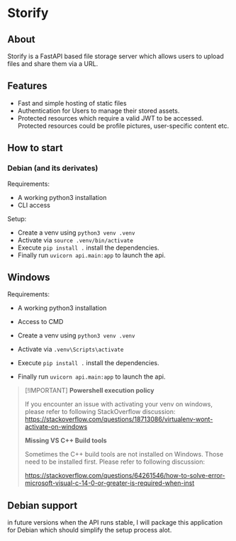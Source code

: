 # Storify

## About

Storify is a FastAPI based file storage server which allows users to upload files and share them via a URL. 

## Features

- Fast and simple hosting of static files
- Authentication for Users to manage their stored assets.
- Protected resources which require a valid JWT to be accessed. Protected resources could be profile pictures, user-specific content etc.

## How to start

### Debian (and its derivates)

Requirements:

- A working python3 installation
- CLI access

Setup:

- Create a venv using `python3 venv .venv`
- Activate via `source .venv/bin/activate`
- Execute `pip install .`   install the dependencies.
- Finally run `uvicorn api.main:app` to launch the api.

## Windows

Requirements:

- A working python3 installation
- Access to CMD


- Create a venv using `python3 venv .venv`
- Activate via `.venv\Scripts\activate`
- Execute `pip install .`   install the dependencies.
- Finally run `uvicorn api.main:app` to launch the api.

>  [!IMPORTANT]
> **Powershell execution policy**
> 
> If you encounter an issue with activating your venv on windows, please refer to following StackOverflow discussion: https://stackoverflow.com/questions/18713086/virtualenv-wont-activate-on-windows
>
> **Missing VS C++ Build tools**
> 
> Sometimes the C++ build tools are not installed on Windows.
> Those need to be installed first. Please refer to following discussion:
>  
> https://stackoverflow.com/questions/64261546/how-to-solve-error-microsoft-visual-c-14-0-or-greater-is-required-when-inst
>

## Debian support

in future versions when the API runs stable, I will package this application for Debian which should simplify the setup process alot.

